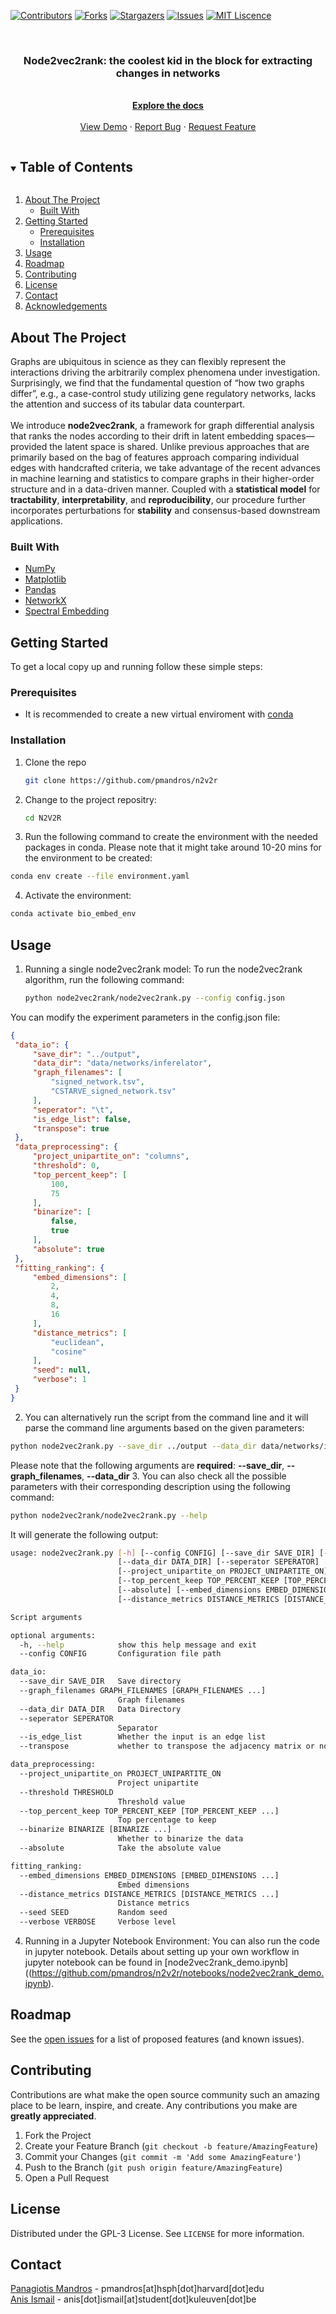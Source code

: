 
<!-- PROJECT SHIELDS -->
[![Contributors][contributors-shield]][contributors-url]
[![Forks][forks-shield]][forks-url]
[![Stargazers][stars-shield]][stars-url]
[![Issues][issues-shield]][issues-url]
[![MIT Liscence][license-shield]][license-url]

<!-- PROJECT LOGO -->
<br />
<p align="center">
 <!-- <img src="" alt="logo" align="center"> -->
  <h3 align="center"> Node2vec2rank: the coolest kid in the block for extracting changes in networks</h3>

  <p align="center">
    <br />
    <a href="https://github.com/pmandros/n2v2r"><strong>Explore the docs</strong></a>
    <br />
    <br />
    <a href="https://github.com/pmandros/n2v2r">View Demo</a>
    ·
    <a href="https://github.com/pmandros/n2v2r/issues">Report Bug</a>
    ·
    <a href="https://github.com/pmandros/n2v2r/pulls">Request Feature</a>
  </p>
</p>


<!-- TABLE OF CONTENTS -->
<details open="open">
  <summary><h2 style="display: inline-block">Table of Contents</h2></summary>
  <ol>
    <li>
      <a href="#about-the-project">About The Project</a>
      <ul>
        <li><a href="#built-with">Built With</a></li>
      </ul>
    </li>
    <li>
      <a href="#getting-started">Getting Started</a>
      <ul>
        <li><a href="#prerequisites">Prerequisites</a></li>
        <li><a href="#installation">Installation</a></li>
      </ul>
    </li>
    <li><a href="#usage">Usage</a></li>
    <li><a href="#roadmap">Roadmap</a></li>
    <li><a href="#contributing">Contributing</a></li>
   <li><a href="#license">License</a></li>
    <li><a href="#contact">Contact</a></li>
    <li><a href="#acknowledgements">Acknowledgements</a></li>
  </ol>
</details>



<!-- ABOUT THE PROJECT -->
## About The Project
Graphs are ubiquitous in science as they can flexibly represent the interactions driving the arbitrarily complex
phenomena under investigation. Surprisingly, we find that the fundamental question of “how two graphs
differ”, e.g., a case-control study utilizing gene regulatory networks, lacks the attention and success of
its tabular data counterpart. <br> <br>
We introduce **node2vec2rank**, a framework for graph differential analysis that
ranks the nodes according to their drift in latent embedding spaces—provided the latent space is shared.
Unlike previous approaches that are primarily based on the bag of features approach comparing individual
edges with handcrafted criteria, we take advantage of the recent advances in machine learning and statistics
to compare graphs in their higher-order structure and in a data-driven manner. Coupled with a **statistical model** for **tractability**, **interpretability**, and **reproducibility**, our procedure further incorporates perturbations for **stability** and consensus-based downstream applications.
### Built With

* [NumPy](https://numpy.org/)
* [Matplotlib](https://matplotlib.org/)
* [Pandas](https://pandas.pydata.org/docs)
* [NetworkX](https://networkx.org/)
* [Spectral Embedding](https://github.com/iggallagher/Spectral-Embedding)

<!-- GETTING STARTED -->
## Getting Started

To get a local copy up and running follow these simple steps:

### Prerequisites

* It is recommended to create a new virtual enviroment with [conda](https://www.anaconda.com/)

### Installation

1. Clone the repo
   ```sh
   git clone https://github.com/pmandros/n2v2r
   ```
2. Change to the project repositry:
   ```sh
   cd N2V2R

   ```
3. Run the following command to create the environment with the needed packages in conda. Please note that it might take around 10-20 mins for the environment to be created:
```sh
conda env create --file environment.yaml
```
4. Activate the environment:
```sh
conda activate bio_embed_env
```

<!-- USAGE EXAMPLES -->
## Usage

1. Running a single node2vec2rank model:
To run the node2vec2rank algorithm, run the following command:
   ```sh
   python node2vec2rank/node2vec2rank.py --config config.json
   ```
You can modify the experiment parameters in the config.json file:
   ```json
{
    "data_io": {
        "save_dir": "../output",
        "data_dir": "data/networks/inferelator",
        "graph_filenames": [
            "signed_network.tsv",
            "CSTARVE_signed_network.tsv"
        ],
        "seperator": "\t",
        "is_edge_list": false,
        "transpose": true
    },
    "data_preprocessing": {
        "project_unipartite_on": "columns",
        "threshold": 0,
        "top_percent_keep": [
            100,
            75
        ],
        "binarize": [
            false,
            true
        ],
        "absolute": true
    },
    "fitting_ranking": {
        "embed_dimensions": [
            2,
            4,
            8,
            16
        ],
        "distance_metrics": [
            "euclidean",
            "cosine"
        ],
        "seed": null,
        "verbose": 1
    }
}
   ```
2. You can alternatively run the script from the command line and it will parse the command line arguments based on the given parameters:
```sh
python node2vec2rank.py --save_dir ../output --data_dir data/networks/inferelator --graph_filenames signed_network.tsv CSTARVE_signed_network.tsv --seperator "\t" --is_edge_list false --transpose true --project_unipartite_on columns --threshold 0 --top_percent_keep 100 75 --binarize false true --absolute true --embed_dimensions 2 4 8 16 --distance_metrics "euclidean" "cosine" --verbose 1

```
Please note that the following arguments are **required**: **--save_dir**, **--graph_filenames**, **--data_dir**
3. You can also check all the possible parameters with their corresponding description using the following command:
```sh
python node2vec2rank/node2vec2rank.py --help
```
It will generate the following output:
```sh
usage: node2vec2rank.py [-h] [--config CONFIG] [--save_dir SAVE_DIR] [--graph_filenames GRAPH_FILENAMES [GRAPH_FILENAMES ...]]
                        [--data_dir DATA_DIR] [--seperator SEPERATOR] [--is_edge_list] [--transpose]
                        [--project_unipartite_on PROJECT_UNIPARTITE_ON] [--threshold THRESHOLD]
                        [--top_percent_keep TOP_PERCENT_KEEP [TOP_PERCENT_KEEP ...]] [--binarize BINARIZE [BINARIZE ...]]
                        [--absolute] [--embed_dimensions EMBED_DIMENSIONS [EMBED_DIMENSIONS ...]]
                        [--distance_metrics DISTANCE_METRICS [DISTANCE_METRICS ...]] [--seed SEED] [--verbose VERBOSE]

Script arguments

optional arguments:
  -h, --help            show this help message and exit
  --config CONFIG       Configuration file path

data_io:
  --save_dir SAVE_DIR   Save directory  
  --graph_filenames GRAPH_FILENAMES [GRAPH_FILENAMES ...]
                        Graph filenames 
  --data_dir DATA_DIR   Data Directory  
  --seperator SEPERATOR
                        Separator
  --is_edge_list        Whether the input is an edge list
  --transpose           whether to transpose the adjacency matrix or not

data_preprocessing:
  --project_unipartite_on PROJECT_UNIPARTITE_ON
                        Project unipartite
  --threshold THRESHOLD
                        Threshold value
  --top_percent_keep TOP_PERCENT_KEEP [TOP_PERCENT_KEEP ...]
                        Top percentage to keep
  --binarize BINARIZE [BINARIZE ...]
                        Whether to binarize the data
  --absolute            Take the absolute value

fitting_ranking:
  --embed_dimensions EMBED_DIMENSIONS [EMBED_DIMENSIONS ...]
                        Embed dimensions
  --distance_metrics DISTANCE_METRICS [DISTANCE_METRICS ...]
                        Distance metrics
  --seed SEED           Random seed
  --verbose VERBOSE     Verbose level
```
4. Running in a Jupyter Notebook Environment:
You can also run the code in jupyter notebook. Details about setting up your own workflow in jupyter notebook can be found in [node2vec2rank_demo.ipynb]((https://github.com/pmandros/n2v2r/notebooks/node2vec2rank_demo.ipynb). 
<!-- ROADMAP -->
## Roadmap


See the [open issues](https://github.com/pmandros/n2v2r/issues) for a list of proposed features (and known issues).



<!-- CONTRIBUTING -->
## Contributing

Contributions are what make the open source community such an amazing place to be learn, inspire, and create. Any contributions you make are **greatly appreciated**.

1. Fork the Project
2. Create your Feature Branch (`git checkout -b feature/AmazingFeature`)
3. Commit your Changes (`git commit -m 'Add some AmazingFeature'`)
4. Push to the Branch (`git push origin feature/AmazingFeature`)
5. Open a Pull Request



<!--LICENSE -->
## License

Distributed under the GPL-3 License. See `LICENSE` for more information.


<!-- CONTACT -->
## Contact

[Panagiotis Mandros](https://linkedin.com/in/pmandros) - pmandros[at]hsph[dot]harvard[dot]edu <br>
[Anis Ismail](https://linkedin.com/in/anisdimail) - anis[dot]ismail[at]student[dot]kuleuven[dot]be



<!-- ACKNOWLEDGEMENTS 
## Acknowledgements

* []()
-->



<!-- MARKDOWN LINKS & IMAGES -->
[contributors-shield]: https://img.shields.io/github/contributors/pmandros/n2v2r.svg?style=for-the-badge
[contributors-url]: https://github.com/pmandros/n2v2r/graphs/contributors
[forks-shield]: https://img.shields.io/github/forks/pmandros/n2v2r.svg?style=for-the-badge
[forks-url]: https://github.com/pmandros/n2v2r/network/members
[stars-shield]: https://img.shields.io/github/stars/pmandros/n2v2r.svg?style=for-the-badge
[stars-url]: https://github.com/pmandros/n2v2r/stargazers
[issues-shield]: https://img.shields.io/github/issues/pmandros/n2v2r.svg?style=for-the-badge
[issues-url]: https://github.com/pmandros/n2v2r/issues
[license-shield]: https://img.shields.io/badge/license-GPL--3.0--only-green?style=for-the-badge
[license-url]: https://github.com/pmandros/n2v2r/LICENSE
